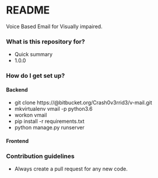 # README #

Voice Based Email for Visually impaired.

### What is this repository for? ###

* Quick summary
* 1.0.0

### How do I get set up? ###

#### Backend

* git clone https://<username>@bitbucket.org/Crash0v3rrid3/v-mail.git
* mkvirtualenv vmail -p python3.6
* workon vmail
* pip install -r requirements.txt
* python manage.py runserver

#### Frontend

### Contribution guidelines ###

* Always create a pull request for any new code.
